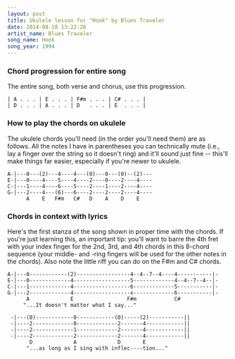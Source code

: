 ```yaml
---
layout: post
title: Ukulele lesson for "Hook" by Blues Traveler
date: 2014-08-18 13:22:28
artist_name: Blues Traveler
song_name: Hook
song_year: 1994
---
```


### Chord progression for entire song
The entire song, both verse and chorus, use this progression.

    | A . . . | E . . . | F#m . . . | C# . . . |
    | D . . . | A . . . | D   . . . | E  . . . |


### How to play the chords on ukulele
The ukulele chords you'll need (in the order you'll need them) are as follows. All the notes I have in parentheses you can technically mute (i.e., lay a finger over the string so it doesn't ring) and it'll sound just fine -- this'll make things far easier, especially if you're newer to ukulele.

    A-|---0---(2)---4----4---(0)---0---(0)--(2)---
    E-|---0----4----5----4----2----0----2----4----
    C-|---1----4----6----5----2----1----2----4----
    G-|---2----4---(6)---6----2----2----2----4----
          A    E   F#m   C#   D    A    D    E 


### Chords in context with lyrics
Here's the first stanza of the song shown in proper time with the chords. If you're just learning this, an important tip: you'll want to barre the 4th fret with your index finger for the 2nd, 3rd, and 4th chords in this 8-chord sequence (your middle- and -ring fingers will be used for the other notes in the chords). Also note the little riff you can do on the F#m and C# chords.

    A-|---0------------(2)-----------------4--4--7--4----4-----------|-
    E-|---0-------------4------------------5-------------4--4--7--4--|-
    C-|---1-------------4------------------6-------------5-----------|-
    G-|---2-------------4------------------x-------------6-----------|-
          A             E                 F#m            C# 
         "...It doesn't matter what I say..."

     -|---(0)------------0------------(0)-----(2)-----------||
     -|----2-------------0-------------2-------4------------||
     -|----2-------------1-------------2-------4------------||
     -|----2-------------2-------------2-------4------------||
           D             A             D       E 
          "...as long as I sing with inflec----tion..."